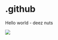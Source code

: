 # .github
Hello world - deez nuts

![](https://media.giphy.com/media/v1.Y2lkPTc5MGI3NjExaHdtbThzN3cwbHFld3EzczZqd2Zqa3FxZm9nY3JlYmNiMDQ1eGJrMiZlcD12MV9pbnRlcm5hbF9naWZfYnlfaWQmY3Q9Zw/CYU3D3bQnlLIk/giphy.gif)
